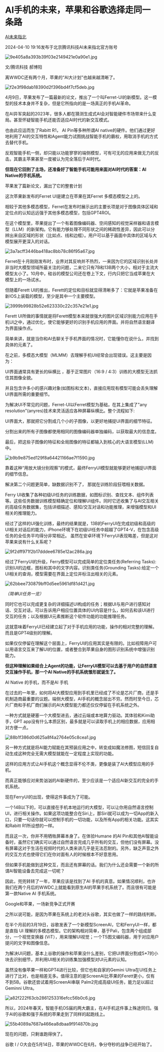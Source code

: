 # AI手机的未来，苹果和谷歌选择走同一条路

[](https://news.qq.com/omn/author/8QIf3n9U6YMVuT%2FQ4ws%3D)

[AI未来指北](https://news.qq.com/omn/author/8QIf3n9U6YMVuT%2FQ4ws%3D)

2024-04-10 19:16发布于北京腾讯科技AI未来指北官方账号

![9e405a8a393b39f03e2149421e0a90e1.jpg](https://raw.githubusercontent.com/qqhsx/qqnews_image/main/2024/04/10/AI手机的未来，苹果和谷歌选择走同一条路/9e405a8a393b39f03e2149421e0a90e1.jpg)

文/腾讯科技 郝博阳

离WWDC还有两个月，苹果的“AI大计划”也越来越清晰了。

![f2e3f98dab18390d2f396bd4f7cf5deb.jpg](https://raw.githubusercontent.com/qqhsx/qqnews_image/main/2024/04/10/AI手机的未来，苹果和谷歌选择走同一条路/f2e3f98dab18390d2f396bd4f7cf5deb.jpg)

4月9日，苹果发布了一篇最新的论文，推出了一个叫Ferret-UI的新模型。这一模型的技术本身并不复杂，但是它所指向的是一场真正的手机AI革命。

在AI异军突起的2023年，很多人都在猜测生成式AI会对智能硬件市场带来什么变局。甚至怀疑智能手机还能否适应AI时代的新交互模式。

也由此应运而生了Rabitt R1， AI Pin等多种所谓AI
native的硬件。他们通过更好地利用了AI的交互特性和Agent能力试图挑战智能手机的霸权，用取消手机的方式去替代手机。

反观智能手机一侧，却只能以功能寥寥的端侧模型，可有可无的应用来做无力的反击。其霸主苹果甚至一度被认为完全落后于AI时代。

**但现在它回到了主场，还准备好了智能手机可能用来面对AI时代的答案：AI Native的手机系统。**

苹果发了篇新论文，漏出了它的整套计划

这次苹果新发布的Ferret UI是建立在苹果在其Ferret 多模态模型之上的。

相较于其他多模态模型，Ferret在发布时展示出的主要长项是对于图像具体区域和定位点的认知远远强于其他多模态模型，包括GPT4ROI。

在这个模型里，苹果提出了一个有着图像编码器、空间感知的视觉采样器和语言模型（LLM）的新架构。它有能力够处理不同形状之间的稀疏性差异，因此可以分辨出来自区域的形状（比如点、线和边框）。用户可以基于画面中具体的区域与大模型展开更深入的对话。

![3a7acff3446ba418ac8bb78c86f95a67.jpg](https://raw.githubusercontent.com/qqhsx/qqnews_image/main/2024/04/10/AI手机的未来，苹果和谷歌选择走同一条路/3a7acff3446ba418ac8bb78c86f95a67.jpg)

Ferret在十月刚刚发布时，业界对其反响并不热烈，一来因为它的区域识别长处并非当时大模型领域所最关注的问题，二来它只有7B和13B两个大小，相对于主流大模型太小了。10月中，硅谷的模型公司还在卷上下文，行内只把它当成苹果在大模型上的一场试水。

但随着Ferett UI的推出，Ferett的定位和目标就显得清晰多了：它就是苹果准备在新IOS上装载的模型，至少是其中一个主要模型。

![3999b99828b52e623330c22c357e21e1.jpg](https://raw.githubusercontent.com/qqhsx/qqnews_image/main/2024/04/10/AI手机的未来，苹果和谷歌选择走同一条路/3999b99828b52e623330c22c357e21e1.jpg)

Ferett
UI所做的事情就是将Ferett模型本来就很强大的图片区域识别能力应用在手机UI之中，通过优化，使它能够更好的识别手机应用的界面。并将自然语言翻译为界面操作点。

简单来讲，就是当你和AI去聊关于手机界面的情况时，它能懂你在说什么，并找到具体的元素了。

在之前，多模态大模型（MLMM）去理解手机UI经常会出现错误。这主要是因为：

UI界面通常具有更长的纵横比 ，基于正常图片（16:9 / 4:3）训练的大模型无法抓住其图像全貌。

并且包含许多小的感兴趣对象(如图标和文本)，直接应用现有模型可能会丢失理解UI界面所需的重要细节。

为解决UI不常见的问题，Ferret-UI以Ferret模型为基础，在其上集成了"any
resolution"(anyres)技术来灵活适应各种屏幕纵横比。整个流程如下:

UI界面大，那就把它分割成几个小的子图像，以更好地捕捉UI界面的细节特征。

分割出来的所有子图像都使用相同的图像编码器单独编码，以获取最大的信息度。

最后，把这些子图像的特征和全局图像的特征都输入到核心的大语言模型(LLM)中。

![b9b9e875ed129f8a64421166ae7f1590.jpg](https://raw.githubusercontent.com/qqhsx/qqnews_image/main/2024/04/10/AI手机的未来，苹果和谷歌选择走同一条路/b9b9e875ed129f8a64421166ae7f1590.jpg)

靠着这种“用放大镜分别观察”的模式，最终FerryUI模型就能够更好地捕捉UI界面的细节信息。

解决第二个问题更简单，缺数据识别不了， 那就在训练阶段狂喂相关数据。

Ferry
UI收集了各种初级UI任务的训练数据，如图标识别、查找文本、组件列表等。这些任务数据训练模型精确定位和理解UI组件。同时它还收集了与AI交互相关的高级任务数据集，包括详细描述、感知/交互对话和功能推理，来增强模型和UI相关的推理能力。

经过了这样的UI强化训练，最终的结果就是，13B的FerryUI在完成初级和高级的UI相关对话后的能力，iPhone环境下在初级UI任务中超越了GPT4-V，在包含高级任务的全任务平均得分非常相近。
虽然在安卓环境下FerryUI表现略差，但是这对苹果来说有什么关系呢？

![9f2dff971f2b17dddee6785e12ac286a.jpg](https://raw.githubusercontent.com/qqhsx/qqnews_image/main/2024/04/10/AI手机的未来，苹果和谷歌选择走同一条路/9f2dff971f2b17dddee6785e12ac286a.jpg)

经过了FerryUI的升级，Ferry模型可以完成简单的定位类任务(Referring
Tasks):识别UI的边框，图标和其中的文字内容。识别类任务(Grounding
Tasks):给定一个UI相关的查询，模型需要在界面上定位并标注出相关的元素。

![62bbee730879bff0d5ee5961df81d421.jpg](https://raw.githubusercontent.com/qqhsx/qqnews_image/main/2024/04/10/AI手机的未来，苹果和谷歌选择走同一条路/62bbee730879bff0d5ee5961df81d421.jpg)

_（简单UI任务一览）_

同时它也可以完成更复杂的详细描述UI构成的任务；根据UI与用户进行感知对话、交互对话，可以告诉用户相应位置具体的UI内容是什么，如何去和该UI进行交互的任务；以及根据UI元素推断这个软件功能的功能推理任务。

这就意味着FerryUI已经建立起了对于手机应用的功能，操作的相对完整的理解。而且是GPT4级别的理解。

如果仅仅停留在理解这个层面上，FerryUI的应用其实是有限的。比如视障用户可以用语言交互来了解UI的位置，或者整合到苹果自身的图形识别系统中增强识别能力。

**但这种理解如果结合上Agent的功能，让FerryUI模型可以去基于用户的自然语言交互操作手机，那一个AI Native的手机系统雏形就诞生了。**

AI Native 的手机，而不是AI 手机

在过去的一年里，如何将AI大模型应用到手机里已经成了不论是芯片厂商，还是手机制造商最重要的议题。端侧大模型，AI手机的概念层出不穷。然而时至今日，芯片厂商和手机厂商们展示的AI大模型能力都还仅仅停留在手机系统之外。

一种方式就是硬塞一个大模型进去，通过云端或本地算力驱动。其体验和Kimi助手，GPT
app没有什么本质区别，最多就是可以读取手机上的相应数据，应用相对方便一点。

![88b1f386d0d625a8f4a2764e05c8cea1.jpg](https://raw.githubusercontent.com/qqhsx/qqnews_image/main/2024/04/10/AI手机的未来，苹果和谷歌选择走同一条路/88b1f386d0d625a8f4a2764e05c8cea1.jpg)

另一种方式就是将AI能力赋能在其预装应用之中，转变成如魔法修图，短信回复自动生成这种完全无需大模型就能在一定程度上实现的功能。

这样的应用方式让AI手机这个概念显得不伦不类，更像是装了AI大模型应用的手机。

而真正能够应对来势汹汹的AI新硬件的，至少应该是一个适应AI新交互的完全的手机系统。

现在FerryUI的出现，使得这件事成为了可能。

一个14B以下的，可以直接在手机本地运行的大模型，可以让你用自然语言控制UI，进行相关操作。如果这项功能整合在Siri上，那Siri就可以成为一切App的新入口，只要一句话你就可以控制手机的一切功能，以及所有App的相关功能。这其实和Rabitt
R1所设想的一样。

而且这一次，你并不用牺牲屏幕本身了。在体验Humane 的AI
Pin和其他AI智能设备时，虽然它们确实可以通过自然语言完成几乎所有的交互，但他们没有屏幕。没有屏幕这对于生活在视频时代的人类来讲几乎是无法忍耐的。另外，缺乏声音之外的交互方式也使得它们在你对面有人的时候根本不好意思用。

但如果手机能做到这种交互，而且还有屏幕的话。我们为什么还会需要一个新的所谓AI智能设备去完成这一切呢？

因此，兜兜转转了一年，苹果应该是找到了AI
手机的真意。如果情况顺利，也许我们在两个月后的WWDC上就能看到原生AI的苹果手机系统了。而且很有可能是第一款Native AI 手机系统。

Google和苹果，一场新竞争正式开赛

之所以说可能，是因为苹果在系统上的老对头谷歌，其实也做了一样的路线判断。

在半个月前的3月19日，谷歌发表了一个新模型ScreenAI，它和FerryUI一样，都是直指 UI
理解的多模态模型。它的架构相对简单，基于Pali，包含两个组成部分，一个视觉变换器
(ViT），用来理解UI视觉；一个T5图文编码器，用于对应用户提问的文字和图像信息。

为解决UI问题，基本上谷歌的操作和苹果没什么差别，它把UI界面分割成5*7的小块去识别细节，并利用UI相关的训练集加强模型对UI元素的认知。

虽然没有像苹果一样和GPT4进行比较，但它也和自家的Gemini
Ultra在UI任务上进行了比对，也是相差无多。值得注意的是ScreenAI比苹果的Ferett更小，仅有不到5B。谷歌还尝试着用ScreenAI串联
Palm2完成高级UI任务，能力足以超过Geminni Ultra。

![a82f222f63cb2861253316efcc56b0c6.jpg](https://raw.githubusercontent.com/qqhsx/qqnews_image/main/2024/04/10/AI手机的未来，苹果和谷歌选择走同一条路/a82f222f63cb2861253316efcc56b0c6.jpg)

所以，2024年春天，智能手机OS届的两大霸主，在AI手机这件事上殊途同归。强于AI的谷歌和强于系统的苹果走到了同样的起跑线上。

![55b4089a7687a466ea8dbaa9f914870b.jpg](https://raw.githubusercontent.com/qqhsx/qqnews_image/main/2024/04/10/AI手机的未来，苹果和谷歌选择走同一条路/55b4089a7687a466ea8dbaa9f914870b.jpg)

现在的问题，只剩谁跑得快了。

谷歌 I / O大会在5月14日，苹果的WWDC在6月。争分夺秒的战争已经开始了。

